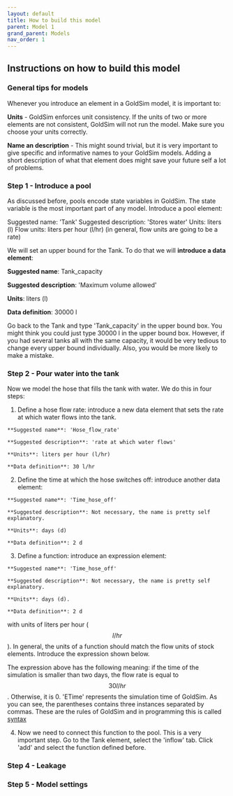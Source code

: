 ```yaml
---
layout: default
title: How to build this model
parent: Model 1
grand_parent: Models
nav_order: 1
---
```


## Instructions on how to build this model

### General tips for models

Whenever you introduce an element in a GoldSim model, it is important to:

**Units** - GoldSim enforces unit consistency. If the units of two or more elements are not consistent, GoldSim will not run the model. Make sure you choose your units correctly.

**Name an description** - This might sound trivial, but it is very important to give specific and informative names to your GoldSim models. Adding a short description of what that element does might save your future self a lot of problems.


### Step 1 -  Introduce a pool

As discussed before, pools encode state variables in GoldSim. The state variable is the most important part of any model. Introduce a pool element:

Suggested name: 'Tank'
Suggested description: 'Stores water'
Units: liters (l)
Flow units: liters per hour (l/hr) (in general, flow units are going to be a rate)

We will set an upper bound for the Tank. To do that we will **introduce a data element**:

**Suggested name**: Tank_capacity

**Suggested description**: 'Maximum volume allowed'

**Units**: liters (l)

**Data definition**: 30000 l

Go back to the Tank and type 'Tank_capacity' in the upper bound box. You might think you could just type 30000 l in the upper bound box. However, if you had several tanks all with the same capacity, it would be very tedious to change
every upper bound individually. Also, you would be more likely to make a mistake.


### Step 2 - Pour water into the tank

Now we model the hose that fills the tank with water. We do this in four steps:

   1. Define a hose flow rate: introduce a new data element that sets the rate at which water flows into the tank. 

	**Suggested name**: 'Hose_flow_rate'

	**Suggested description**: 'rate at which water flows'

	**Units**: liters per hour (l/hr) 

	**Data definition**: 30 l/hr

   2. Define the time at which the hose switches off: introduce another data element:

	**Suggested name**: 'Time_hose_off'

	**Suggested description**: Not necessary, the name is pretty self explanatory.

	**Units**: days (d)

	**Data definition**: 2 d

   3. Define a function: introduce an expression element: 

	**Suggested name**: 'Time_hose_off'

	**Suggested description**: Not necessary, the name is pretty self explanatory.

	**Units**: days (d).

	**Data definition**: 2 d



with units of liters per hour ($$l/hr$$). In general, the units of a function should match the flow units of stock elements. Introduce the expression shown below.


   The expression above has the following meaning: if the time of the simulation is smaller than two days, the flow rate is equal to $$30 l/hr$$. Otherwise, it is 0. 'ETime' represents the simulation time of GoldSim. As you can see, the parentheses contains three instances separated by commas. These are the rules of GoldSim and in programming this is called [syntax](https://en.wikipedia.org/wiki/Syntax_(programming_languages))

   4. Now we need to connect this function to the pool. This is a very important step. Go to the Tank element, select the 'inflow' tab. Click 'add' and select the function defined before.


### Step 4 - Leakage



### Step 5 - Model settings



